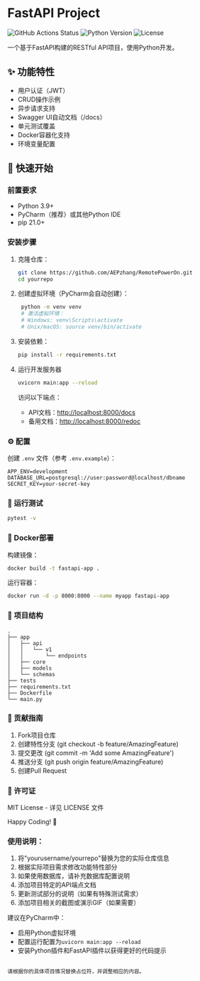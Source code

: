 # FastAPI Project

![GitHub Actions Status](https://img.shields.io/github/actions/workflow/status/yourusername/yourrepo/main.yml?style=flat-square) ![Python Version](https://img.shields.io/badge/python-3.9%2B-blue.svg) ![License](https://img.shields.io/badge/license-MIT-green.svg)

一个基于FastAPI构建的RESTful API项目，使用Python开发。

## ✨ 功能特性

- 用户认证（JWT）
- CRUD操作示例
- 异步请求支持
- Swagger UI自动文档（/docs）
- 单元测试覆盖
- Docker容器化支持
- 环境变量配置

## 🚀 快速开始

### 前置要求

- Python 3.9+
- PyCharm（推荐）或其他Python IDE
- pip 21.0+

### 安装步骤

1. 克隆仓库：
   ```bash
   git clone https://github.com/AEPzhang/RemotePowerOn.git
   cd yourrepo
   ```

2. 创建虚拟环境（PyCharm会自动创建）：
   ```bash
    python -m venv venv
    # 激活虚拟环境：
    # Windows: venv\Scripts\activate
    # Unix/macOS: source venv/bin/activate
   ```

3. 安装依赖：
   ```bash
   pip install -r requirements.txt
   ```

4. 运行开发服务器
   ```bash
   uvicorn main:app --reload
   ```
   访问以下端点：
   
   - API文档：[http://localhost:8000/docs](http://localhost:8000/docs)
   - 备用文档：[http://localhost:8000/redoc](http://localhost:8000/redoc)

### ⚙️ 配置
创建 `.env` 文件（参考 `.env.example`）：
```env
APP_ENV=development
DATABASE_URL=postgresql://user:password@localhost/dbname
SECRET_KEY=your-secret-key
```

### 🧪 运行测试
```bash
pytest -v
```

### 🐳 Docker部署
构建镜像：
```bash
docker build -t fastapi-app .
```
运行容器：
```bash
docker run -d -p 8000:8000 --name myapp fastapi-app
```

### 📂 项目结构
```
.
├── app
│   ├── api
│   │   └── v1
│   │       └── endpoints
│   ├── core
│   ├── models
│   └── schemas
├── tests
├── requirements.txt
├── Dockerfile
└── main.py
```

### 🤝 贡献指南
1. Fork项目仓库
2. 创建特性分支 (git checkout -b feature/AmazingFeature)
3. 提交更改 (git commit -m 'Add some AmazingFeature')
4. 推送分支 (git push origin feature/AmazingFeature)
5. 创建Pull Request

### 📄 许可证
MIT License - 详见 LICENSE 文件

Happy Coding! 🎉

### 使用说明：
1. 将"yourusername/yourrepo"替换为您的实际仓库信息
2. 根据实际项目需求修改功能特性部分
3. 如果使用数据库，请补充数据库配置说明
4. 添加项目特定的API端点文档
5. 更新测试部分的说明（如果有特殊测试需求）
6. 添加项目相关的截图或演示GIF（如果需要）

建议在PyCharm中：
- 启用Python虚拟环境
- 配置运行配置为`uvicorn main:app --reload`
- 安装Python插件和FastAPI插件以获得更好的代码提示
``` 

请根据你的具体项目情况替换占位符，并调整相应的内容。